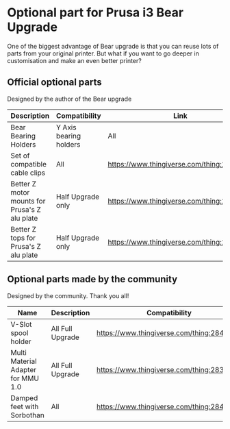 # Optional part for Prusa i3 Bear Upgrade

One of the biggest advantage of Bear upgrade is that you can reuse lots of parts from your original printer. But what if you want to go deeper in customisation and make an even better printer?


## Official optional parts

Designed by the author of the Bear upgrade

| Description | Compatibility | Link |
|-------------|---------------|------|
| Bear Bearing Holders | Y Axis bearing holders | All | https://www.thingiverse.com/thing:2823171 |
| Set of compatible cable clips | All | https://www.thingiverse.com/thing:2676595 |
| Better Z motor mounts for Prusa's Z alu plate | Half Upgrade only | https://www.thingiverse.com/thing:2775169 |
| Better Z tops for Prusa's Z alu plate | Half Upgrade only | https://www.thingiverse.com/thing:2552246 |



## Optional parts made by the community 

Designed by the community. Thank you all!

| Name | Description | Compatibility | Link |
|------|-------------|---------------|------|
| V-Slot spool holder | All Full Upgrade | https://www.thingiverse.com/thing:2846383 |
| Multi Material Adapter for MMU 1.0 | All Full Upgrade | https://www.thingiverse.com/thing:2831583 |
| Damped feet with Sorbothan | All | https://www.thingiverse.com/thing:2844995 |